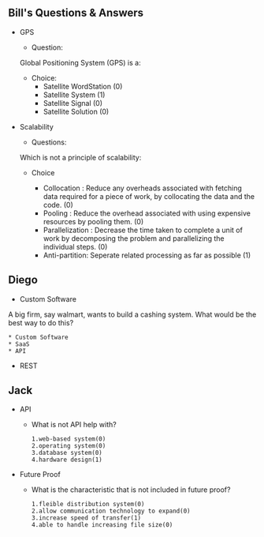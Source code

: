 ## Bill's Questions & Answers
* GPS 

  * Question:
  
  Global Positioning System (GPS) is a:
  
  * Choice:
    * Satellite WordStation (0)
    * Satellite System (1)
    * Satellite Signal (0)
    * Satellite Solution (0)

* Scalability
  * Questions:
  
  Which is not a principle of scalability:
  
  * Choice 
  
    * Collocation : Reduce any overheads associated with fetching data required for a piece of work, by collocating the data and the code. (0)
    * Pooling : Reduce the overhead associated with using expensive resources by pooling them. (0)
    * Parallelization : Decrease the time taken to complete a unit of work by decomposing the problem and parallelizing the individual steps. (0)
    * Anti-partition: Seperate related processing as far as possible (1)

## Diego

* Custom Software

A big firm, say walmart, wants to build a cashing system. What would be the best way to do this?

    * Custom Software
    * SaaS
    * API

* REST

## Jack

* API

  * What is not API help with?
  
        1.web-based system(0)
        2.operating system(0)
        3.database system(0)
        4.hardware design(1)

* Future Proof

  * What is the characteristic that is not included in future proof?
  
        1.fleible distribution system(0)
        2.allow communication technology to expand(0)
        3.increase speed of transfer(1)
        4.able to handle increasing file size(0)
